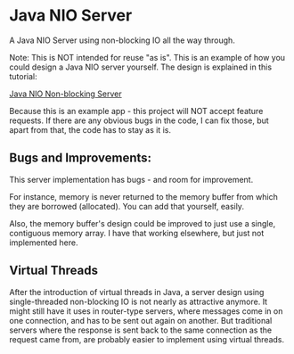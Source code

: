 # Java NIO Server
A Java NIO Server using non-blocking IO all the way through.

Note:
This is NOT intended for reuse "as is". This is an example of how you could design a Java NIO server yourself.
The design is explained in this tutorial:

[Java NIO Non-blocking Server](http://tutorials.jenkov.com/java-nio/non-blocking-server.html)

Because this is an example app - this project will NOT accept feature requests. If there are any obvious bugs in the code, I can fix those, but apart from that, the code has to stay as it is.

## Bugs and Improvements:
This server implementation has bugs - and room for improvement.

For instance, memory is never returned to the memory buffer from which they are borrowed (allocated).
You can add that yourself, easily. 

Also, the memory buffer's design could be improved to just use a single, contiguous memory array. I have that working elsewhere, but just not implemented here.

## Virtual Threads
After the introduction of virtual threads in Java, a server design using single-threaded non-blocking IO is not nearly as attractive anymore.
It might still have it uses in router-type servers, where messages come in on one connection, and has to be sent out again on another. 
But traditional servers where the response is sent back to the same connection as the request came from, are probably easier to implement using
virtual threads.
